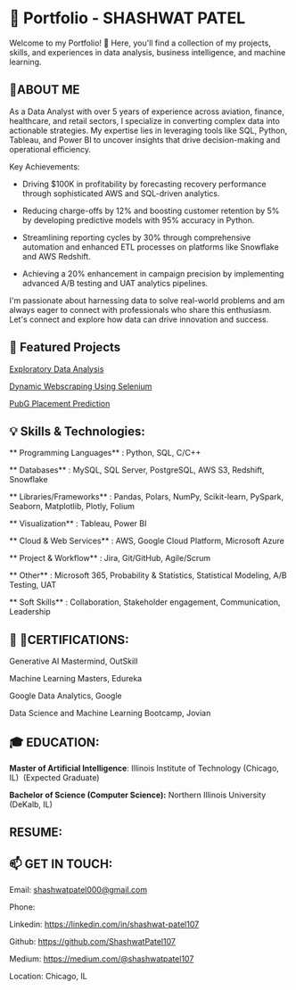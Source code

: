 # 💼 Portfolio - SHASHWAT PATEL

Welcome to my Portfolio! 🚀 Here, you'll find a collection of my projects, skills, and experiences in data analysis, business intelligence, and machine learning.


## 📌ABOUT ME
As a Data Analyst with over 5 years of experience across aviation, finance, healthcare, and retail sectors, I specialize in converting complex data into actionable strategies. My expertise lies in leveraging tools like SQL, Python, Tableau, and Power BI to uncover insights that drive decision-making and operational efficiency.

Key Achievements:

- Driving $100K in profitability by forecasting recovery performance through sophisticated AWS and 
 SQL-driven analytics.

- Reducing charge-offs by 12% and boosting customer retention by 5% by developing predictive 
 models with 95% accuracy in Python.

- Streamlining reporting cycles by 30% through comprehensive automation and enhanced ETL 
 processes on platforms like Snowflake and AWS Redshift.

- Achieving a 20% enhancement in campaign precision by implementing advanced A/B testing and 
 UAT analytics pipelines.

I'm passionate about harnessing data to solve real-world problems and am always eager to connect with professionals who share this enthusiasm. Let's connect and explore how data can drive innovation and success.

## 🚀 Featured Projects

[Exploratory Data Analysis](https://github.com/ShashwatPatel107/Exploratory-Data-Analysis-EDA)


[Dynamic Webscraping Using Selenium](https://github.com/ShashwatPatel107/Web-Scraping-Dynamic-website-using-Selenium)


[PubG Placement Prediction](https://github.com/ShashwatPatel107/PubG_Placement_Prediction)

## 💡 Skills & Technologies:
** Programming Languages** : Python, SQL, C/C++

** Databases** : MySQL, SQL Server, PostgreSQL, AWS S3, Redshift, Snowflake

** Libraries/Frameworks** : Pandas, Polars, NumPy, Scikit-learn, PySpark, Seaborn, Matplotlib, Plotly, Folium

** Visualization** : Tableau, Power BI

** Cloud & Web Services** : AWS, Google Cloud Platform, Microsoft Azure

** Project & Workflow** : Jira, Git/GitHub, Agile/Scrum

** Other** : Microsoft 365, Probability & Statistics, Statistical Modeling, A/B Testing, UAT

** Soft Skills** : Collaboration, Stakeholder engagement, Communication, Leadership




## 📜 🔖CERTIFICATIONS:

Generative AI Mastermind, OutSkill

Machine Learning Masters, Edureka​​​​​​​​​

Google Data Analytics, Google​​​​​​​​​​​

Data Science and Machine Learning Bootcamp, Jovian

## 🎓 EDUCATION:
**Master of Artificial Intelligence**: Illinois Institute of Technology (Chicago, IL) ​​​ (Expected Graduate)

**Bachelor of Science (Computer Science):** Northern Illinois University (DeKalb, IL) ​

## RESUME:
## 📫 GET IN TOUCH:
Email: shashwatpatel000@gmail.com

Phone:

Linkedin: https://linkedin.com/in/shashwat-patel107

Github: https://github.com/ShashwatPatel107

Medium: https://medium.com/@shashwatpatel107

Location: Chicago, IL

